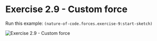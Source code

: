 # Exercise 2.9 - Custom force

Run this example: `(nature-of-code.forces.exercise-9:start-sketch)`

![Exercise 2.9 - Custom
force](/screenshots/Exercise%202.9%20-%20Custom%20force.gif)
